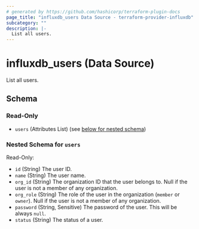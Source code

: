 ```yaml
---
# generated by https://github.com/hashicorp/terraform-plugin-docs
page_title: "influxdb_users Data Source - terraform-provider-influxdb"
subcategory: ""
description: |-
  List all users.
---
```


# influxdb_users (Data Source)

List all users.



<!-- schema generated by tfplugindocs -->
## Schema

### Read-Only

- `users` (Attributes List) (see [below for nested schema](#nestedatt--users))

<a id="nestedatt--users"></a>
### Nested Schema for `users`

Read-Only:

- `id` (String) The user ID.
- `name` (String) The user name.
- `org_id` (String) The organization ID that the user belongs to. Null if the user is not a member of any organization.
- `org_role` (String) The role of the user in the organization (`member` or `owner`). Null if the user is not a member of any organization.
- `password` (String, Sensitive) The password of the user. This will be always `null`.
- `status` (String) The status of a user.
